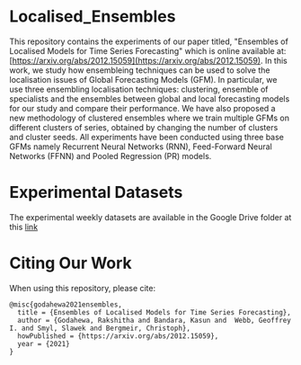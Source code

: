# Localised_Ensembles

This repository contains the experiments of our paper titled, "Ensembles of Localised Models for Time Series Forecasting" which is online available at: [https://arxiv.org/abs/2012.15059](https://arxiv.org/abs/2012.15059).
In this work, we study how ensembleing techniques can be used to solve the localisation issues of Global Forecasting Models (GFM). In particular, we use three ensembling localisation techniques: clustering, ensemble of specialists and the ensembles between global and local forecasting models for our study and compare their performance. 
We have also proposed a new methodology of clustered ensembles where we train multiple GFMs on different clusters of series, obtained by changing the number of clusters and cluster seeds.
All experiments have been conducted using three base GFMs namely Recurrent Neural Networks (RNN), Feed-Forward Neural Networks (FFNN) and Pooled Regression (PR) models.


# Experimental Datasets
The experimental weekly datasets are available in the Google Drive folder at this [link](https://drive.google.com/drive/folders/109-ZYZAHQU1YLQfVLDnpgT4MRX_CqINH?usp=sharing)


# Citing Our Work
When using this repository, please cite:

```{r} 
@misc{godahewa2021ensembles,
  title = {Ensembles of Localised Models for Time Series Forecasting},
  author = {Godahewa, Rakshitha and Bandara, Kasun and  Webb, Geoffrey I. and Smyl, Slawek and Bergmeir, Christoph},
  howPublished = {https://arxiv.org/abs/2012.15059},
  year = {2021}
}
```
